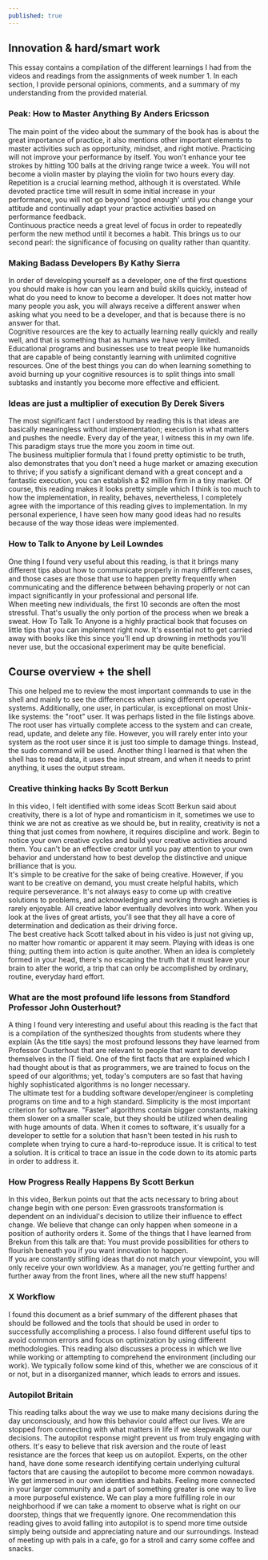 ```yaml
---
published: true
---
```

## Innovation & hard/smart work

This essay contains a compilation of the different learnings I had from the videos and readings from the assignments of week number 1. In each section, I provide personal opinions, comments, and a summary of my understanding from the provided material.

### Peak: How to Master Anything By Anders Ericsson
The main point of the video about the summary of the book has is about the great importance of practice, it also mentions other important elements to master activities such as opportunity, mindset, and right motive.
Practicing will not improve your performance by itself. You won't enhance your tee strokes by hitting 100 balls at the driving range twice a week. You will not become a violin master by playing the violin for two hours every day. Repetition is a crucial learning method, although it is overstated. While devoted practice time will result in some initial increase in your performance, you will not go beyond 'good enough' until you change your attitude and continually adapt your practice activities based on performance feedback.  
Continuous practice needs a great level of focus in order to repeatedly perform the new method until it becomes a habit. This brings us to our second pearl: the significance of focusing on quality rather than quantity.

### Making Badass Developers By Kathy Sierra
In order of developing yourself as a developer, one of the first questions you should make is how can you learn and build skills quickly, instead of what do you need to know to become a developer.
It does not matter how many people you ask, you will always receive a different answer when asking what you need to be a developer, and that is because there is no answer for that.  
Cognitive resources are the key to actually learning really quickly and really well, and that is something that as humans we have very limited. Educational programs and businesses use to treat people like humanoids that are capable of being constantly learning with unlimited cognitive resources.
One of the best things you can do when learning something to avoid burning up your cognitive resources is to split things into small subtasks and instantly you become more effective and efficient.

### Ideas are just a multiplier of execution By Derek Sivers
The most significant fact I understood by reading this is that ideas are basically meaningless without implementation; execution is what matters and pushes the needle. Every day of the year, I witness this in my own life. This paradigm stays true the more you zoom in time out.  
The business multiplier formula that I found pretty optimistic to be truth, also demonstrates that you don't need a huge market or amazing execution to thrive; if you satisfy a significant demand with a great concept and a fantastic execution, you can establish a $2 million firm in a tiny market. Of course, this reading makes it looks pretty simple which I think is too much to how the implementation, in reality, behaves, nevertheless, I completely agree with the importance of this reading gives to implementation. In my personal experience, I have seen how many good ideas had no results because of the way those ideas were implemented.

### How to Talk to Anyone by Leil Lowndes
One thing I found very useful about this reading, is that it brings many different tips about how to communicate properly in many different cases,  and those cases are those that use to happen pretty frequently when communicating and the difference between behaving properly or not can impact significantly in your professional and personal life.    
When meeting new individuals, the first 10 seconds are often the most stressful. That's usually the only portion of the process when we break a sweat. How To Talk To Anyone is a highly practical book that focuses on little tips that you can implement right now. It's essential not to get carried away with books like this since you'll end up drowning in methods you'll never use, but the occasional experiment may be quite beneficial.

## Course overview + the shell  
This one helped me to review the most important commands to use in the shell and mainly to see the differences when using different operative systems.  Additionally, one user, in particular, is exceptional on most Unix-like systems: the "root" user. It was perhaps listed in the file listings above. The root user has virtually complete access to the system and can create, read, update, and delete any file. However, you will rarely enter into your system as the root user since it is just too simple to damage things. Instead, the sudo command will be used. Another thing I learned is that when the shell has to read data, it uses the input stream, and when it needs to print anything, it uses the output stream.

### Creative thinking hacks By Scott Berkun
In this video, I felt identified with some ideas Scott Berkun said about creativity, there is a lot of hype and romanticism in it, sometimes we use to think we are not as creative as we should be, but in reality, creativity is not a thing that just comes from nowhere, it requires discipline and work.
Begin to notice your own creative cycles and build your creative activities around them. You can't be an effective creator until you pay attention to your own behavior and understand how to best develop the distinctive and unique brilliance that is you.  
It's simple to be creative for the sake of being creative. However, if you want to be creative on demand, you must create helpful habits, which require perseverance. It's not always easy to come up with creative solutions to problems, and acknowledging and working through anxieties is rarely enjoyable. All creative labor eventually devolves into work. When you look at the lives of great artists, you'll see that they all have a core of determination and dedication as their driving force.   
The best creative hack Scott talked about in his video is just not giving up, no matter how romantic or apparent it may seem. Playing with ideas is one thing; putting them into action is quite another. When an idea is completely formed in your head, there's no escaping the truth that it must leave your brain to alter the world, a trip that can only be accomplished by ordinary, routine, everyday hard effort.

### What are the most profound life lessons from Standford Professor John Ousterhout? 
A thing I found very interesting and useful about this reading is the fact that is a compilation of the synthesized thoughts from students where they explain (As the title says) the most profound lessons they have learned from Professor Ousterhout that are relevant to people that want to develop themselves in the IT field.
One of the first facts that are explained which I had thought about is that as programmers, we are trained to focus on the speed of our algorithms; yet, today's computers are so fast that having highly sophisticated algorithms is no longer necessary.  
The ultimate test for a budding software developer/engineer is completing programs on time and to a high standard. Simplicity is the most important criterion for software.
"Faster" algorithms contain bigger constants, making them slower on a smaller scale, but they should be utilized when dealing with huge amounts of data.
When it comes to software, it's usually for a developer to settle for a solution that hasn't been tested in his rush to complete when trying to cure a hard-to-reproduce issue. It is critical to test a solution. It is critical to trace an issue in the code down to its atomic parts in order to address it.

### How Progress Really Happens By Scott Berkun  
In this video, Berkun points out that the acts necessary to bring about change begin with one person:
Even grassroots transformation is dependent on an individual's decision to utilize their influence to effect change.
We believe that change can only happen when someone in a position of authority orders it. Some of the things that I have learned from Brekun from this talk are that: You must provide possibilities for others to flourish beneath you if you want innovation to happen.  
If you are constantly stifling ideas that do not match your viewpoint, you will only receive your own worldview. As a manager, you're getting further and further away from the front lines, where all the new stuff happens!  

### X Workflow  
I found this document as a brief summary of the different phases that should be followed and the tools that should be used in order to successfully accomplishing a process. I also found different useful tips to avoid common errors and focus on optimization by using different methodologies. This reading also discusses a process in which we live while working or attempting to comprehend the environment (including our work). We typically follow some kind of this, whether we are conscious of it or not, but in a disorganized manner, which leads to errors and issues. 

### Autopilot Britain  
This reading talks about the way we use to make many decisions during the day unconsciously, and how this behavior could affect our lives. We are stopped from connecting with what matters in life if we sleepwalk into our decisions. The autopilot response might prevent us from truly engaging with others. It's easy to believe that risk aversion and the route of least resistance are the forces that keep us on autopilot. Experts, on the other hand, have done some research identifying certain underlying cultural factors that are causing the autopilot to become more common nowadays.
We get immersed in our own identities and habits. Feeling more connected in your larger community and a part of something greater is one way to live a more purposeful existence. We can play a more fulfilling role in our neighborhood if we can take a moment to observe what is right on our doorstep, things that we frequently ignore.
One recommendation this reading gives to avoid falling into autopilot is to spend more time outside simply being outside and appreciating nature and our surroundings. Instead of meeting up with pals in a cafe, go for a stroll and carry some coffee and snacks.
